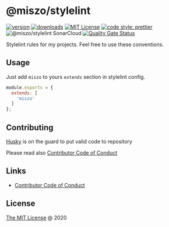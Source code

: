 # @miszo/stylelint

[![version](https://img.shields.io/npm/v/@miszo/stylelint.svg)](https://www.npmjs.com/package/@miszo/stylelint)
[![downloads](https://img.shields.io/npm/dw/@miszo/stylelint.svg)](https://npm-stat.com/charts.html?package=@miszo/stylelint&from=2019-02-24)
[![MIT License](https://img.shields.io/npm/l/@miszo/stylelint.svg)](http://opensource.org/licenses/MIT)
[![code style: prettier](https://img.shields.io/badge/code_style-prettier-ff69b4.svg)](https://github.com/prettier/prettier)
![@miszo/stylelint SonarCloud](https://github.com/miszo/configs/workflows/@miszo/stylelint%20SonarCloud/badge.svg)
[![Quality Gate Status](https://sonarcloud.io/api/project_badges/measure?project=@miszo/stylelint&metric=alert_status)](https://sonarcloud.io/dashboard?id=@miszo/stylelint)

Stylelint rules for my projects. Feel free to use these conventions.

## Usage

Just add `miszo` to yours `extends` section in stylelint config.

```javascript
module.exports = {
  extends: [
    'miszo'
  ]
};
```

## Contributing

[Husky](https://github.com/typicode/husky) is on the guard to put valid code to repository

Please read also [Contributor Code of Conduct](./CODE_OF_CONDUCT.md)

## Links

- [Contributor Code of Conduct](./CODE_OF_CONDUCT.md)

## License

[The MIT License](https://miszo.mit-license.org) @ 2020
